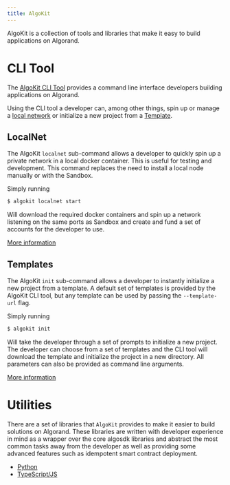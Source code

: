 ```yaml
---
title: AlgoKit
---
```



AlgoKit is a collection of tools and libraries that make it easy to build applications on Algorand.

# CLI Tool

The [AlgoKit CLI Tool](https://github.com/algorandfoundation/algokit-cli) provides a command line interface developers building applications on Algorand.

Using the CLI tool a developer can, among other things, spin up or manage a [local network](#localnet) or initialize a new project from a [Template](#templates).

## LocalNet

The AlgoKit `localnet` sub-command allows a developer to quickly spin up a private network in a local docker container. This is useful for testing and development. This command replaces the need to install a local node manually or with the Sandbox.

Simply running

```sh
$ algokit localnet start

```

Will download the required docker containers and spin up a network listening on the same ports as Sandbox and create and fund a set of accounts for the developer to use.

[More information](https://github.com/algorandfoundation/algokit-cli/blob/main/docs/features/localnet.md)

## Templates

The AlgoKit `init` sub-command allows a developer to instantly initialize a new project from a template. A default set of templates is provided by the AlgoKit CLI tool, but any template can be used by passing the `--template-url` flag.  

Simply running 

```sh
$ algokit init 

```

Will take the developer through a set of prompts to initialize a new project. The developer can choose from a set of templates and the CLI tool will download the template and initialize the project in a new directory. All parameters can also be provided as command line arguments.

[More information](https://github.com/algorandfoundation/algokit-cli/blob/main/docs/features/init.md)

# Utilities

There are a set of libraries that `AlgoKit` provides to make it easier to build solutions on Algorand. These libraries are written with developer experience in mind as a wrapper over the core algosdk libraries and abstract the most common tasks away from the developer as well as providing some advanced features such as idempotent smart contract deployment.

 - [Python](https://github.com/algorandfoundation/algokit-utils-py)
 - [TypeScript/JS](https://github.com/algorandfoundation/algokit-utils-ts)
 
